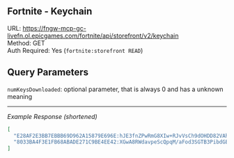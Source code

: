 ## Fortnite - Keychain

URL: https://fngw-mcp-gc-livefn.ol.epicgames.com/fortnite/api/storefront/v2/keychain \
Method: GET \
Auth Required: Yes (`fortnite:storefront READ`)

## Query Parameters

`numKeysDownloaded`: optional parameter, that is always 0 and has a unknown meaning

---

_Example Response (shortened)_

```json
[
  "E28AF2E3BB7EBBB69D962A15879E696E:hJE3fnZPwRmG8XIw+RJvVsCh9dOHDD82VAhvMbi+nvs=:Pickaxe_DualParadox",
  "8033BA4F3E1FB68ABADE271C9BE4EE42:XGwA8RWdavpeScQpqM/aFod3SGTB3PibdGE7iGKR4jg="
]
```
